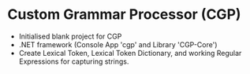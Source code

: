 # Custom Grammar Processor (CGP)
* Initialised blank project for CGP
* .NET framework (Console App 'cgp' and Library 'CGP-Core')
* Create Lexical Token, Lexical Token Dictionary, and working Regular Expressions for capturing strings.